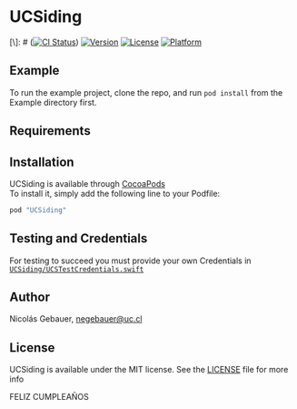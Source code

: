 # UCSiding

[\\]: # ([![CI Status](http://img.shields.io/travis/negebauer/UCSiding.svg?style=flat)](https://travis-ci.org/negebauer/UCSiding))
[![Version](https://img.shields.io/cocoapods/v/UCSiding.svg?style=flat)](http://cocoapods.org/pods/UCSiding)
[![License](https://img.shields.io/cocoapods/l/UCSiding.svg?style=flat)](http://cocoapods.org/pods/UCSiding)
[![Platform](https://img.shields.io/cocoapods/p/UCSiding.svg?style=flat)](http://cocoapods.org/pods/UCSiding)

## Example

To run the example project, clone the repo, and run `pod install` from the Example directory first.

## Requirements

## Installation

UCSiding is available through [CocoaPods](http://cocoapods.org)  
To install it, simply add the following line to your Podfile:

```ruby
pod "UCSiding"
```

## Testing and Credentials

For testing to succeed you must provide your own Credentials in [`UCSiding/UCSTestCredentials.swift`](./UCSiding/UCSTestCredentials.swift)  

## Author

Nicolás Gebauer, negebauer@uc.cl

## License

UCSiding is available under the MIT license. See the [LICENSE](./LICENSE.md) file for more info

FELIZ CUMPLEAÑOS
